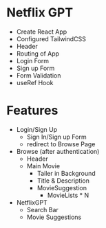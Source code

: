 # Netflix GPT

 - Create React App
 - Configured TailwindCSS
 - Header
 - Routing of App
 - Login Form
 - Sign up Form
 - Form Validation
 - useRef Hook


 # Features

 - Login/Sign Up
    - Sign In/Sign up Form
    - redirect to Browse Page
 - Browse (after authentication)
    - Header
    - Main Movie
       - Tailer in Background
       - Title & Description
       - MovieSuggestion
          - MovieLists * N
 - NetflixGPT
    - Search Bar
    - Movie Suggestions